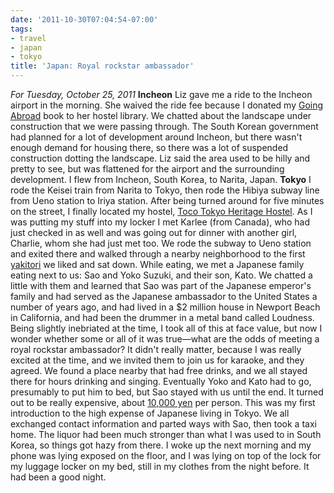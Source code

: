 ```yaml
---
date: '2011-10-30T07:04:54-07:00'
tags:
- travel
- japan
- tokyo
title: 'Japan: Royal rockstar ambassador'
---
```


*For Tuesday, October 25, 2011* **Incheon** Liz gave me a ride to the Incheon airport in the morning. She waived the ride fee because I donated my [Going Abroad](http://www.amazon.com/Going-Abroad-Bathroom-Survival-Guide/dp/1892147033/ref=sr_1_1?ie=UTF8&qid;=1319981866&sr;=8-1) book to her hostel library. We chatted about the landscape under construction that we were passing through. The South Korean government had planned for a lot of development around Incheon, but there wasn't enough demand for housing there, so there was a lot of suspended construction dotting the landscape. Liz said the area used to be hilly and pretty to see, but was flattened for the airport and the surrounding development. I flew from Incheon, South Korea, to Narita, Japan. **Tokyo** I rode the Keisei train from Narita to Tokyo, then rode the Hibiya subway line from Ueno station to Iriya station. After being turned around for five minutes on the street, I finally located my hostel, [Toco Tokyo Heritage Hostel](http://www.hostelworld.com/hosteldetails.php/Toco-Tokyo-Heritage-Hostel/Tokyo/46418). As I was putting my stuff into my locker I met Karlee (from Canada), who had just checked in as well and was going out for dinner with another girl, Charlie, whom she had just met too. We rode the subway to Ueno station and exited there and walked through a nearby neighborhood to the first [yakitori](http://en.wikipedia.org/wiki/Yakitori) we liked and sat down. While eating, we met a Japanese family eating next to us: Sao and Yoko Suzuki, and their son, Kato. We chatted a little with them and learned that Sao was part of the Japanese emperor's family and had served as the Japanese ambassador to the United States a number of years ago, and had lived in a $2 million house in Newport Beach in California, and had been the drummer in a metal band called Loudness. Being slightly inebriated at the time, I took all of this at face value, but now I wonder whether some or all of it was true—what are the odds of meeting a royal rockstar ambassador? It didn't really matter, because I was really excited at the time, and we invited them to join us for karaoke, and they agreed. We found a place nearby that had free drinks, and we all stayed there for hours drinking and singing. Eventually Yoko and Kato had to go, presumably to put him to bed, but Sao stayed with us until the end. It turned out to be really expensive, about [10,000 yen](http://www.google.com/search?client=safari&rls;=en&q;=10000+yen+in+usd&ie;=UTF-8&oe;=UTF-8) per person. This was my first introduction to the high expense of Japanese living in Tokyo. We all exchanged contact information and parted ways with Sao, then took a taxi home. The liquor had been much stronger than what I was used to in South Korea, so things got hazy from there. I woke up the next morning and my phone was lying exposed on the floor, and I was lying on top of the lock for my luggage locker on my bed, still in my clothes from the night before. It had been a good night.
